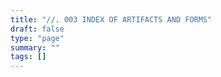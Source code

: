 ```yaml
---
title: "//. 003 INDEX OF ARTIFACTS AND FORMS"
draft: false
type: "page"
summary: ""
tags: []
---
```


